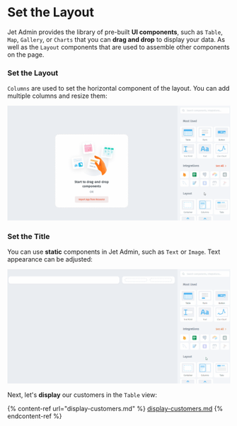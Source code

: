 # Set the Layout

Jet Admin provides the library of pre-built **UI components**, such as `Table`, `Map`, `Gallery`, or `Charts` that you can **drag and drop** to display your data. As well as the `Layout` components that are used to assemble other components on the page.

### Set the Layout

`Columns` are used to set the horizontal component of the layout. You can add multiple columns and resize them:

![](../../.gitbook/assets/Quickstart-components2.gif)

### Set the Title

You can use **static** components in Jet Admin, such as `Text` or `Image`. Text appearance can be adjusted:

![](../../.gitbook/assets/Quickstart-components3.gif)

Next, let's **display** our customers in the `Table` view:

{% content-ref url="display-customers.md" %}
[display-customers.md](display-customers.md)
{% endcontent-ref %}

